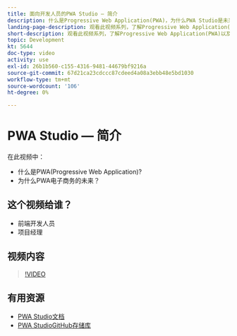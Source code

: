 ```yaml
---
title: 面向开发人员的PWA Studio — 简介
description: 什么是Progressive Web Application(PWA)，为什么PWA Studio是未来​。
landing-page-description: 观看此视频系列，了解Progressive Web Application(PWA)以及PWA Studio为什么是 [!DNL Commerce] 站点。
short-description: 观看此视频系列，了解Progressive Web Application(PWA)以及PWA Studio为什么是 [!DNL Commerce] 站点。
topic: Development
kt: 5644
doc-type: video
activity: use
exl-id: 26b1b560-c155-4316-9481-44679bf9216a
source-git-commit: 67d21ca23cdccc87cdeed4a08a3ebb48e5bd1030
workflow-type: tm+mt
source-wordcount: '106'
ht-degree: 0%

---
```


# PWA Studio — 简介

在此视频中：

- 什么是PWA(Progressive Web Application)?
- 为什么PWA电子商务的未来？

## 这个视频给谁？

- 前端开发人员
- 项目经理

## 视频内容

>[!VIDEO](https://video.tv.adobe.com/v/35715?quality=12&learn=on)

## 有用资源

- [PWA Studio文档](https://developer.adobe.com/commerce/pwa-studio/)
- [PWA StudioGitHub存储库](https://github.com/magento/pwa-studio)
